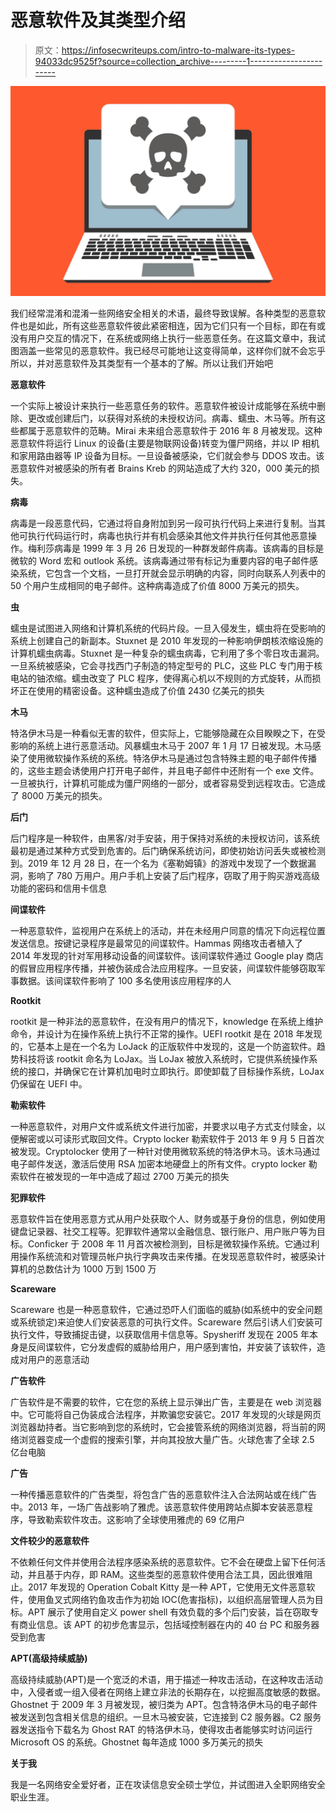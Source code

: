 # 恶意软件及其类型介绍

> 原文：<https://infosecwriteups.com/intro-to-malware-its-types-94033dc9525f?source=collection_archive---------1----------------------->

![](img/67d804302bf2c575a0b9a6ea9483230d.png)

我们经常混淆和混淆一些网络安全相关的术语，最终导致误解。各种类型的恶意软件也是如此，所有这些恶意软件彼此紧密相连，因为它们只有一个目标，即在有或没有用户交互的情况下，在系统或网络上执行一些恶意任务。在这篇文章中，我试图涵盖一些常见的恶意软件。我已经尽可能地让这变得简单，这样你们就不会忘乎所以，并对恶意软件及其类型有一个基本的了解。所以让我们开始吧

**恶意软件**

一个实际上被设计来执行一些恶意任务的软件。恶意软件被设计成能够在系统中删除、更改或创建后门，以获得对系统的未授权访问。病毒、蠕虫、木马等。所有这些都属于恶意软件的范畴。Mirai 未来组合恶意软件于 2016 年 8 月被发现。这种恶意软件将运行 Linux 的设备(主要是物联网设备)转变为僵尸网络，并以 IP 相机和家用路由器等 IP 设备为目标。一旦设备被感染，它们就会参与 DDOS 攻击。该恶意软件对被感染的所有者 Brains Kreb 的网站造成了大约 320，000 美元的损失。

**病毒**

病毒是一段恶意代码，它通过将自身附加到另一段可执行代码上来进行复制。当其他可执行代码运行时，病毒也执行并有机会感染其他文件并执行任何其他恶意操作。梅利莎病毒是 1999 年 3 月 26 日发现的一种群发邮件病毒。该病毒的目标是微软的 Word 宏和 outlook 系统。该病毒通过带有标记为重要内容的电子邮件感染系统，它包含一个文档，一旦打开就会显示明确的内容，同时向联系人列表中的 50 个用户生成相同的电子邮件。这种病毒造成了价值 8000 万美元的损失。

**虫**

蠕虫是试图进入网络和计算机系统的代码片段。一旦入侵发生，蠕虫将在受影响的系统上创建自己的新副本。Stuxnet 是 2010 年发现的一种影响伊朗核浓缩设施的计算机蠕虫病毒。Stuxnet 是一种复杂的蠕虫病毒，它利用了多个零日攻击漏洞。一旦系统被感染，它会寻找西门子制造的特定型号的 PLC，这些 PLC 专门用于核电站的铀浓缩。蠕虫改变了 PLC 程序，使得离心机以不规则的方式旋转，从而损坏正在使用的精密设备。这种蠕虫造成了价值 2430 亿美元的损失

**木马**

特洛伊木马是一种看似无害的软件，但实际上，它能够隐藏在众目睽睽之下，在受影响的系统上进行恶意活动。风暴蠕虫木马于 2007 年 1 月 17 日被发现。木马感染了使用微软操作系统的系统。特洛伊木马是通过包含特殊主题的电子邮件传播的，这些主题会诱使用户打开电子邮件，并且电子邮件中还附有一个 exe 文件。一旦被执行，计算机可能成为僵尸网络的一部分，或者容易受到远程攻击。它造成了 8000 万美元的损失。

**后门**

后门程序是一种软件，由黑客/对手安装，用于保持对系统的未授权访问，该系统最初是通过某种方式受到危害的。后门确保系统访问，即使初始访问丢失或被检测到。2019 年 12 月 28 日，在一个名为《塞勒姆镇》的游戏中发现了一个数据漏洞，影响了 780 万用户。用户手机上安装了后门程序，窃取了用于购买游戏高级功能的密码和信用卡信息

**间谍软件**

一种恶意软件，监视用户在系统上的活动，并在未经用户同意的情况下向远程位置发送信息。按键记录程序是最常见的间谍软件。Hammas 网络攻击者植入了 2014 年发现的针对军用移动设备的间谍软件。该间谍软件通过 Google play 商店的假冒应用程序传播，并被伪装成合法应用程序。一旦安装，间谍软件能够窃取军事数据。该间谍软件影响了 100 多名使用该应用程序的人

**Rootkit**

rootkit 是一种非法的恶意软件，在没有用户的情况下，knowledge 在系统上维护命令，并设计为在操作系统上执行不正常的操作。UEFI rootkit 是在 2018 年发现的，它基本上是在一个名为 LoJack 的正版软件中发现的，这是一个防盗软件。趋势科技将该 rootkit 命名为 LoJax。当 LoJax 被放入系统时，它提供系统操作系统的接口，并确保它在计算机加电时立即执行。即使卸载了目标操作系统，LoJax 仍保留在 UEFI 中。

**勒索软件**

一种恶意软件，对用户文件或系统文件进行加密，并要求以电子方式支付赎金，以便解密或以可读形式取回文件。Crypto locker 勒索软件于 2013 年 9 月 5 日首次被发现。Cryptolocker 使用了一种针对使用微软系统的特洛伊木马。该木马通过电子邮件发送，激活后使用 RSA 加密本地硬盘上的所有文件。crypto locker 勒索软件在被发现的一年中造成了超过 2700 万美元的损失

**犯罪软件**

恶意软件旨在使用恶意方式从用户处获取个人、财务或基于身份的信息，例如使用键盘记录器、社交工程等。犯罪软件通常以金融信息、银行账户、用户账户等为目标。Conficker 于 2008 年 11 月首次被检测到，目标是微软操作系统。它通过利用操作系统流和对管理员帐户执行字典攻击来传播。在发现恶意软件时，被感染计算机的总数估计为 1000 万到 1500 万

**Scareware**

Scareware 也是一种恶意软件，它通过恐吓人们面临的威胁(如系统中的安全问题或系统锁定)来迫使人们安装恶意的可执行文件。Scareware 然后引诱人们安装可执行文件，导致捕捉击键，以获取信用卡信息等。Spysheriff 发现在 2005 年本身是反间谍软件，它分发虚假的威胁给用户，用户感到害怕，并安装了该软件，造成对用户的恶意活动

**广告软件**

广告软件是不需要的软件，它在您的系统上显示弹出广告，主要是在 web 浏览器中。它可能将自己伪装成合法程序，并欺骗您安装它。2017 年发现的火球是网页浏览器劫持者。当它影响到您的系统时，它会接管系统的网络浏览器，将当前的网络浏览器变成一个虚假的搜索引擎，并向其投放大量广告。火球危害了全球 2.5 亿台电脑

**广告**

一种传播恶意软件的广告类型，将包含广告的恶意软件注入合法网站或在线广告中。2013 年，一场广告战影响了雅虎。该恶意软件使用跨站点脚本安装恶意程序，导致勒索软件攻击。这影响了全球使用雅虎的 69 亿用户

**文件较少的恶意软件**

不依赖任何文件并使用合法程序感染系统的恶意软件。它不会在硬盘上留下任何活动，并且基于内存，即 RAM。这些类型的恶意软件使用合法工具，因此很难阻止。2017 年发现的 Operation Cobalt Kitty 是一种 APT，它使用无文件恶意软件，使用鱼叉式网络钓鱼攻击作为初始 IOC(危害指标)，以组织高层管理人员为目标。APT 展示了使用自定义 power shell 有效负载的多个后门安装，旨在窃取专有商业信息。该 APT 的初步危害显示，包括域控制器在内的 40 台 PC 和服务器受到危害

**APT(高级持续威胁)**

高级持续威胁(APT)是一个宽泛的术语，用于描述一种攻击活动，在这种攻击活动中，入侵者或一组入侵者在网络上建立非法的长期存在，以挖掘高度敏感的数据。Ghostnet 于 2009 年 3 月被发现，被归类为 APT。包含特洛伊木马的电子邮件被发送到包含相关信息的组织。一旦木马被安装，它连接到 C2 服务器。C2 服务器发送指令下载名为 Ghost RAT 的特洛伊木马，使得攻击者能够实时访问运行 Microsoft OS 的系统。Ghostnet 每年造成 1000 多万美元的损失

**关于我**

我是一名网络安全爱好者，正在攻读信息安全硕士学位，并试图进入全职网络安全职业生涯。
